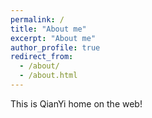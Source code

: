 ```yaml
---
permalink: /
title: "About me"
excerpt: "About me"
author_profile: true
redirect_from: 
  - /about/
  - /about.html
---
```


This is QianYi home on the web!
